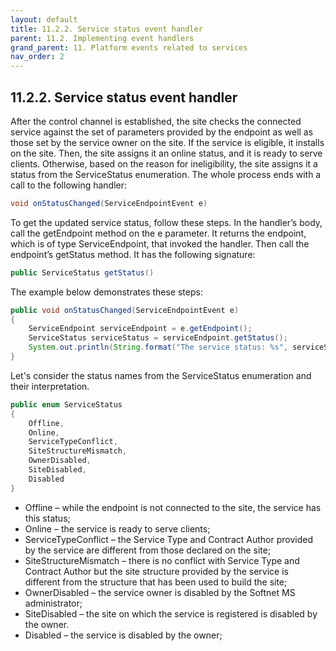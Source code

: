 ```yaml
---
layout: default
title: 11.2.2. Service status event handler
parent: 11.2. Implementing event handlers
grand_parent: 11. Platform events related to services
nav_order: 2
---
```


## 11.2.2. Service status event handler

After the control channel is established, the site checks the connected service against the set of parameters provided by the endpoint as well as those set by the service owner on the site. If the service is eligible, it installs on the site. Then, the site assigns it an online status, and it is ready to serve clients. Otherwise, based on the reason for ineligibility, the site assigns it a status from the <span class="datatype">ServiceStatus</span> enumeration. The whole process ends with a call to the following handler:
```java
void onStatusChanged(ServiceEndpointEvent e)
```

To get the updated service status, follow these steps. In the handler’s body, call the <span class="method">getEndpoint</span> method on the e parameter. It returns the endpoint, which is of type <span class="datatype">ServiceEndpoint</span>, that invoked the handler. Then call the endpoint’s <span class="method">getStatus</span> method.  It has the following signature:
```java
public ServiceStatus getStatus()
```

The example below demonstrates these steps:
```java
public void onStatusChanged(ServiceEndpointEvent e)
{
    ServiceEndpoint serviceEndpoint = e.getEndpoint();
    ServiceStatus serviceStatus = serviceEndpoint.getStatus();
    System.out.println(String.format("The service status: %s", serviceStatus)); 
}
```

Let's consider the status names from the <span class="datatype">ServiceStatus</span> enumeration and their interpretation.
```java
public enum ServiceStatus
{
    Offline,
    Online,
    ServiceTypeConflict,
    SiteStructureMismatch,
    OwnerDisabled,
    SiteDisabled,
    Disabled
}
```
* <span class="text-monospace">Offline</span> – while the endpoint is not connected to the site, the service has this status;
* <span class="text-monospace">Online</span> – the service is ready to serve clients;
* <span class="text-monospace">ServiceTypeConflict</span> – the Service Type and Contract Author provided by the service are different from those declared on the site;
* <span class="text-monospace">SiteStructureMismatch</span> – there is no conflict with Service Type and Contract Author but the site structure provided by the service is different from the structure that has been used to build the site; 
* <span class="text-monospace">OwnerDisabled</span> – the service owner is disabled by the Softnet MS administrator;
* <span class="text-monospace">SiteDisabled</span> – the site on which the service is registered is disabled by the owner.
* <span class="text-monospace">Disabled</span> – the service is disabled by the owner;

